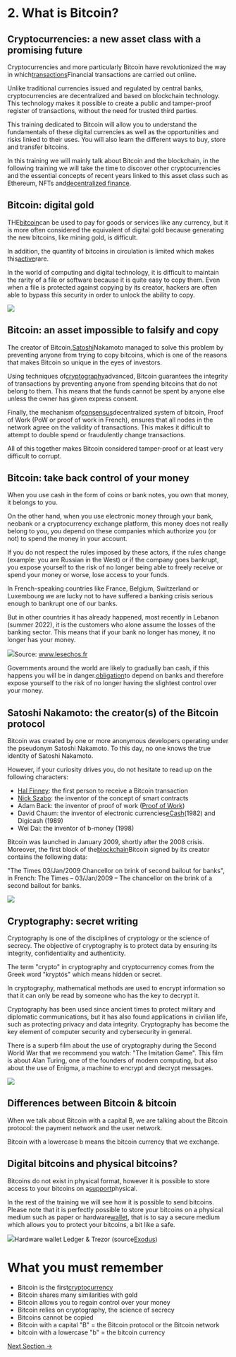 
#
# **2. What is Bitcoin?**


## **Cryptocurrencies: a new asset class with a promising future**

Cryptocurrencies and more particularly Bitcoin have revolutionized the way in which[transactions](###)Financial transactions are carried out online.

Unlike traditional currencies issued and regulated by central banks, cryptocurrencies are decentralized and based on blockchain technology. This technology makes it possible to create a public and tamper-proof register of transactions, without the need for trusted third parties.

This training dedicated to Bitcoin will allow you to understand the fundamentals of these digital currencies as well as the opportunities and risks linked to their uses. You will also learn the different ways to buy, store and transfer bitcoins.

In this training we will mainly talk about Bitcoin and the blockchain, in the following training we will take the time to discover other cryptocurrencies and the essential concepts of recent years linked to this asset class such as Ethereum, NFTs and[decentralized finance](https://coinacademy.fr/academie/defi-finance-decentralisee/).

## **Bitcoin: digital gold**

THE[bitcoin](https://coinacademy.fr/bitcoin-btc-fondamental/)can be used to pay for goods or services like any currency, but it is more often considered the equivalent of digital gold because generating the new bitcoins, like mining gold, is difficult.

In addition, the quantity of bitcoins in circulation is limited which makes this[active](https://coinacademy.fr/academie/actif-passif-crypto/)rare.

In the world of computing and digital technology, it is difficult to maintain the rarity of a file or software because it is quite easy to copy them. Even when a file is protected against copying by its creator, hackers are often able to bypass this security in order to unlock the ability to copy.

![](RackMultipart20231011-1-et3x4p_html_70cc7f5f2596626b.png)

## **Bitcoin: an asset impossible to falsify and copy**

The creator of Bitcoin,[Satoshi](https://coinacademy.fr/satoshi-nakamoto/)Nakamoto managed to solve this problem by preventing anyone from trying to copy bitcoins, which is one of the reasons that makes Bitcoin so unique in the eyes of investors.

Using techniques of[cryptography](https://coinacademy.fr/academie/cryptographie-blockchain-chiffrement-asymetrique/)advanced, Bitcoin guarantees the integrity of transactions by preventing anyone from spending bitcoins that do not belong to them. This means that the funds cannot be spent by anyone else unless the owner has given express consent.

Finally, the mechanism of[consensus](https://coinacademy.fr/academie/differents-algorithmes-consensus-blockchain/)decentralized system of bitcoin, Proof of Work (PoW or proof of work in French), ensures that all nodes in the network agree on the validity of transactions. This makes it difficult to attempt to double spend or fraudulently change transactions.

All of this together makes Bitcoin considered tamper-proof or at least very difficult to corrupt.

## **Bitcoin: take back control of your money**

When you use cash in the form of coins or bank notes, you own that money, it belongs to you.

On the other hand, when you use electronic money through your bank, neobank or a cryptocurrency exchange platform, this money does not really belong to you, you depend on these companies which authorize you (or not) to spend the money in your account.

If you do not respect the rules imposed by these actors, if the rules change (example: you are Russian in the West) or if the company goes bankrupt, you expose yourself to the risk of no longer being able to freely receive or spend your money or worse, lose access to your funds.

In French-speaking countries like France, Belgium, Switzerland or Luxembourg we are lucky not to have suffered a banking crisis serious enough to bankrupt one of our banks.

But in other countries it has already happened, most recently in Lebanon (summer 2022), it is the customers who alone assume the losses of the banking sector. This means that if your bank no longer has money, it no longer has your money.

![](RackMultipart20231011-1-et3x4p_html_65145b4e69902f8d.png)Source: www.lesechos.fr

Governments around the world are likely to gradually ban cash, if this happens you will be in danger.[obligation](https://coinacademy.fr/academie/obligation-entreprise-fonctionnement-explication/)to depend on banks and therefore expose yourself to the risk of no longer having the slightest control over your money.

## **Satoshi Nakamoto: the creator(s) of the Bitcoin protocol**

Bitcoin was created by one or more anonymous developers operating under the pseudonym Satoshi Nakamoto. To this day, no one knows the true identity of Satoshi Nakamoto.

However, if your curiosity drives you, do not hesitate to read up on the following characters:

- [Hal Finney](https://coinacademy.fr/hal-finney-est-il-satoshi-nakamoto/): the first person to receive a Bitcoin transaction
- [Nick Szabo](https://coinacademy.fr/nick-szabo/): the inventor of the concept of smart contracts
- Adam Back: the inventor of proof of work ([Proof of Work](https://coinacademy.fr/academie/guide-proof-of-work/))
- David Chaum: the inventor of electronic currencies[eCash](https://coinacademy.fr/ecash-xec-fondamental/)(1982) and Digicash (1989)
- Wei Dai: the inventor of b-money (1998)

Bitcoin was launched in January 2009, shortly after the 2008 crisis. Moreover, the first block of the[blockchain](https://coinacademy.fr/academie/quest-ce-que-blockchain/)Bitcoin signed by its creator contains the following data:

"The Times 03/Jan/2009 Chancellor on brink of second bailout for banks", in French: The Times – 03/Jan/2009 – The chancellor on the brink of a second bailout for banks.

![](RackMultipart20231011-1-et3x4p_html_ce4c86264eb909f6.png)

## **Cryptography: secret writing**

Cryptography is one of the disciplines of cryptology or the science of secrecy. The objective of cryptography is to protect data by ensuring its integrity, confidentiality and authenticity.

The term "crypto" in cryptography and cryptocurrency comes from the Greek word "kryptós" which means hidden or secret.

In cryptography, mathematical methods are used to encrypt information so that it can only be read by someone who has the key to decrypt it.

Cryptography has been used since ancient times to protect military and diplomatic communications, but it has also found applications in civilian life, such as protecting privacy and data integrity. Cryptography has become the key element of computer security and cybersecurity in general.

There is a superb film about the use of cryptography during the Second World War that we recommend you watch: "The Imitation Game". This film is about Alan Turing, one of the founders of modern computing, but also about the use of Enigma, a machine to encrypt and decrypt messages.

![](RackMultipart20231011-1-et3x4p_html_f3b61b79dfdac768.png)

## **Differences between Bitcoin & bitcoin**

When we talk about Bitcoin with a capital B, we are talking about the Bitcoin protocol: the payment network and the user network.

Bitcoin with a lowercase b means the bitcoin currency that we exchange.

## **Digital bitcoins and physical bitcoins?**

Bitcoins do not exist in physical format, however it is possible to store access to your bitcoins on a[support](https://coinacademy.fr/academie/bases-supports-resistances-trading/)physical.

In the rest of the training we will see how it is possible to send bitcoins. Please note that it is perfectly possible to store your bitcoins on a physical medium such as paper or hardware[wallet](https://coinacademy.fr/academie/explications-portefeuille-crypto/), that is to say a secure medium which allows you to protect your bitcoins, a bit like a safe.

![](RackMultipart20231011-1-et3x4p_html_b3d64e1905ad2e80.png)Hardware wallet Ledger & Trezor (source[Exodus](https://www.exodus.com/news/trezor-vs-ledger/))


#
# **What you must remember**

- Bitcoin is the first[cryptocurrency](https://coinacademy.fr/academie/cryptomonnaie-crypto-monnaie/)
- Bitcoin shares many similarities with gold
- Bitcoin allows you to regain control over your money
- Bitcoin relies on cryptography, the science of secrecy
- Bitcoins cannot be copied
- Bitcoin with a capital "B" = the Bitcoin protocol or the Bitcoin network
- bitcoin with a lowercase "b" = the bitcoin currency

[Next Section ->](03-how-does-bitcoin-work.md)
